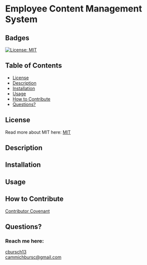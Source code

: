 # Employee Content Management System
  ## Badges
  [![License: MIT](https://img.shields.io/badge/License-MIT-yellow.svg)](https://opensource.org/licenses/MIT)

  ## Table of Contents
  * [License](#license)
  * [Description](#description)
  * [Installation](#installation)
  * [Usage](#usage)
  * [How to Contribute](#how-to-contribute)
  * [Questions?](#questions)

  ## License
  Read more about MIT here:
  [MIT](https://opensource.org/licenses/MIT)

  ## Description
  

  ## Installation
  

  ## Usage
 

  ## How to Contribute
  [Contributor Covenant](https://www.contributor-covenant.org/)  
  

  ## Questions?
  ### Reach me here: 
  [cbursch13](https://github.com/cbursch13)  
  cammichbursc@gmail.com
